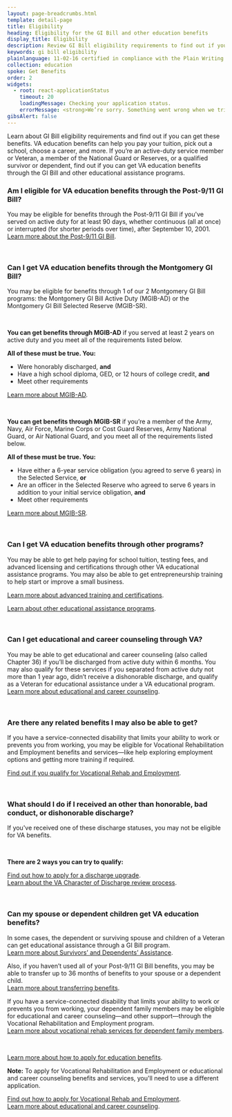 ```yaml
---
layout: page-breadcrumbs.html
template: detail-page
title: Eligibility
heading: Eligibility for the GI Bill and other education benefits
display_title: Eligibility
description: Review GI Bill eligibility requirements to find out if you can get help paying for school or training. You can also find out if you qualify for other VA education benefits as a Veteran, service member, Reservist, National Guard Soldier, or qualified survivor or dependent.
keywords: gi bill eligibility
plainlanguage: 11-02-16 certified in compliance with the Plain Writing Act
collection: education
spoke: Get Benefits
order: 2
widgets:
  - root: react-applicationStatus
    timeout: 20
    loadingMessage: Checking your application status.
    errorMessage: <strong>We’re sorry. Something went wrong when we tried to load your saved application.</strong><br/>Please try refreshing your browser in a few minutes.
gibsAlert: false
---
```

<div itemscope itemtype="http://schema.org/FAQPage">
<div class="va-introtext" itemprop="description" >

Learn about GI Bill eligibility requirements and find out if you can get these benefits. VA education benefits can help you pay your tuition, pick out a school, choose a career, and more. If you’re an active-duty service member or Veteran, a member of the National Guard or Reserves, or a qualified survivor or dependent, find out if you can get VA education benefits through the GI Bill and other educational assistance programs. 

</div>

<div class="feature" markdown="1" itemscope itemtype="http://schema.org/Question">
<h3 itemprop="name">Am I eligible for VA education benefits through the Post-9/11 GI Bill?</h3>
<div itemprop="acceptedAnswer" itemscope itemtype="http://schema.org/Answer">
<div itemprop="text">

You may be eligible for benefits through the Post-9/11 GI Bill if you've served on active duty for at least 90 days, whether continuous (all at once) or interrupted (for shorter periods over time), after September 10, 2001. <br>
[Learn more about the Post-9/11 GI Bill](/education/about-gi-bill-benefits/post-9-11/).
<br>

</div>
</div>

</div><div markdown="0"><br></div>

<div class="feature" markdown="1" itemscope itemtype="http://schema.org/Question">
<h3 itemprop="name">Can I get VA education benefits through the Montgomery GI Bill?</h3>
<div itemprop="acceptedAnswer" itemscope itemtype="http://schema.org/Answer">
<div itemprop="text">

You may be eligible for benefits through 1 of our 2 Montgomery GI Bill programs: the Montgomery GI Bill Active Duty (MGIB-AD) or the Montgomery GI Bill Selected Reserve (MGIB-SR).

<br>

**You can get benefits through MGIB-AD** if you served at least 2 years on active duty and you meet all of the requirements listed below.

**All of these must be true. You:**

- Were honorably discharged, **and**
- Have a high school diploma, GED, or 12 hours of college credit, **and**
- Meet other requirements

[Learn more about MGIB-AD](/education/about-gi-bill-benefits/montgomery-active-duty/).

<br>

**You can get benefits through MGIB-SR** if you’re a member of the Army, Navy, Air Force, Marine Corps or Cost Guard Reserves, Army National Guard, or Air National Guard, and you meet all of the requirements listed below.

**All of these must be true. You:**
- Have either a 6-year service obligation (you agreed to serve 6 years) in the Selected Service, **or**
- Are an officer in the Selected Reserve who agreed to serve 6 years in addition to your initial service obligation, **and**
- Meet other requirements

[Learn more about MGIB-SR](/education/about-gi-bill-benefits/montgomery-selected-reserve/).

</div>
</div>

</div><div markdown="0"><br></div>

<div class="feature" markdown="1" itemscope itemtype="http://schema.org/Question">
<h3 itemprop="name"> Can I get VA education benefits through other programs?</h3>
<div itemprop="acceptedAnswer" itemscope itemtype="http://schema.org/Answer">
<div itemprop="text">

You may be able to get help paying for school tuition, testing fees, and advanced licensing and certifications through other VA educational assistance programs. You may also be able to get entrepreneurship training to help start or improve a small business.

[Learn more about advanced training and certifications](/education/advanced-training-and-certifications/).

[Learn about other educational assistance programs](/education/other-va-education-benefits/).

</div>
</div>

</div><div markdown="0"><br></div>

<div class="feature" markdown="1" itemscope itemtype="http://schema.org/Question">
<h3 itemprop="name">Can I get educational and career counseling through VA?</h3>
<div itemprop="acceptedAnswer" itemscope itemtype="http://schema.org/Answer">
<div itemprop="text">

You may be able to get educational and career counseling (also called Chapter 36) if you’ll be discharged from active duty within 6 months. You may also qualify for these services if you separated from active duty not more than 1 year ago, didn’t receive a dishonorable discharge, and qualify as a Veteran for educational assistance under a VA educational program. <br>
[Learn more about educational and career counseling](/careers-employment/education-and-career-counseling/).
<br>

</div>
</div>

</div><div markdown="0"><br></div>

<div class="feature" markdown="1" itemscope itemtype="http://schema.org/Question">
<h3 itemprop="name"> Are there any related benefits I may also be able to get?</h3>
<div itemprop="acceptedAnswer" itemscope itemtype="http://schema.org/Answer">
<div itemprop="text">

If you have a service-connected disability that limits your ability to work or prevents you from working, you may be eligible for Vocational Rehabilitation and Employment benefits and services—like help exploring employment options and getting more training if required. <br>

[Find out if you qualify for Vocational Rehab and Employment](/careers-employment/vocational-rehabilitation/eligibility/).

</div>
</div>

</div><div markdown="0"><br></div>

<div class="feature" markdown="1" itemscope itemtype="http://schema.org/Question">
<h3 itemprop="name"> What should I do if I received an other than honorable, bad conduct, or dishonorable discharge?</h3>
<div itemprop="acceptedAnswer" itemscope itemtype="http://schema.org/Answer">
<div itemprop="text">

If you've received one of these discharge statuses, you may not be eligible for VA benefits.

<br>

**There are 2 ways you can try to qualify:**

[Find out how to apply for a discharge upgrade](/discharge-upgrade-instructions/).<br/>
[Learn about the VA Character of Discharge review process](/discharge-upgrade-instructions/#other-options).
</div>
</div>

</div><div markdown="0"><br></div>

<div class="feature" markdown="1" itemscope itemtype="http://schema.org/Question">
<h3 itemprop="name"> Can my spouse or dependent children get VA education benefits?</h3>
<div itemprop="acceptedAnswer" itemscope itemtype="http://schema.org/Answer">
<div itemprop="text">

In some cases, the dependent or surviving spouse and children of a Veteran can get educational assistance through a GI Bill program. <br> [Learn more about Survivors’ and Dependents’ Assistance](/education/survivor-dependent-benefits/).

Also, if you haven’t used all of your Post-9/11 GI Bill benefits, you may be able to transfer up to 36 months of benefits to your spouse or a dependent child. <br>
[Learn more about transferring benefits](/education/transfer-post-9-11-gi-bill-benefits/).

If you have a service-connected disability that limits your ability to work or prevents you from working, your dependent family members may be eligible for educational and career counseling—and other support—through the Vocational Rehabilitation and Employment program. <br>
[Learn more about vocational rehab services for dependent family members](/careers-employment/dependent-benefits/).

</div>
</div>

</div><div markdown="0"><br></div>

<div id="react-applicationStatus" data-widget-type="education-app-status" class="static-page-widget"></div>

[Learn more about how to apply for education benefits](/education/how-to-apply/).

**Note:** To apply for Vocational Rehabilitation and Employment or educational and career counseling benefits and services, you'll need to use a different application.

[Find out how to apply for Vocational Rehab and Employment](/careers-employment/vocational-rehabilitation/how-to-apply/). <br>
[Learn more about educational and career counseling](/careers-employment/education-and-career-counseling/).

<div markdown="0"><br></div>
</div>
